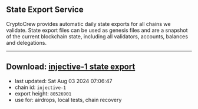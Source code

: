 ## State Export Service
CryptoCrew provides automatic daily state exports for all chains we validate. State export files can be used as genesis files and are a snapshot of the current blockchain state, including all validators, accounts, balances and delegations.

---
**Download: [injective-1 state export](https://dl-eu2.ccvalidators.com/SERVICE/injective/injective-1_export_80526901.json)**
---

- last updated: Sat Aug 03 2024 07:06:47
- chain id: `injective-1`
- export height: `80526901`
- use for: airdrops, local tests, chain recovery
